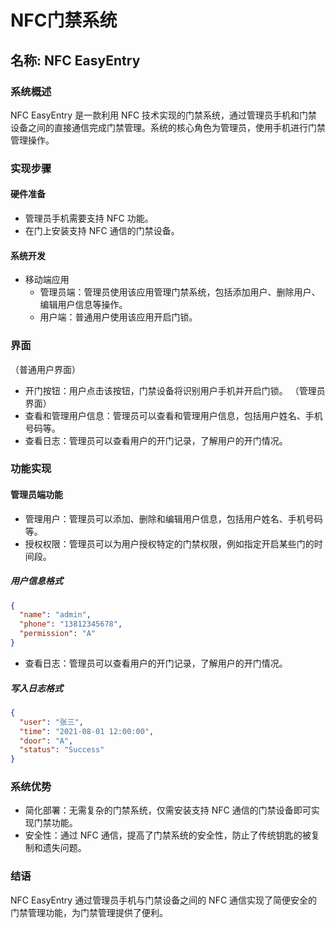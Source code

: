 # NFC门禁系统

## 名称: NFC EasyEntry

### 系统概述
NFC EasyEntry 是一款利用 NFC 技术实现的门禁系统，通过管理员手机和门禁设备之间的直接通信完成门禁管理。系统的核心角色为管理员，使用手机进行门禁管理操作。

### 实现步骤
#### 硬件准备
- 管理员手机需要支持 NFC 功能。
- 在门上安装支持 NFC 通信的门禁设备。

#### 系统开发
- 移动端应用
  - 管理员端：管理员使用该应用管理门禁系统，包括添加用户、删除用户、编辑用户信息等操作。
  - 用户端：普通用户使用该应用开启门锁。

### 界面
（普通用户界面）
- 开门按钮：用户点击该按钮，门禁设备将识别用户手机并开启门锁。
（管理员界面）
- 查看和管理用户信息：管理员可以查看和管理用户信息，包括用户姓名、手机号码等。
- 查看日志：管理员可以查看用户的开门记录，了解用户的开门情况。

### 功能实现
#### 管理员端功能
- 管理用户：管理员可以添加、删除和编辑用户信息，包括用户姓名、手机号码等。
- 授权权限：管理员可以为用户授权特定的门禁权限，例如指定开启某些门的时间段。
##### 用户信息格式
```json
{
  "name": "admin",
  "phone": "13812345678",
  "permission": "A"
}
```
- 查看日志：管理员可以查看用户的开门记录，了解用户的开门情况。

##### 写入日志格式
```json
{
  "user": "张三",
  "time": "2021-08-01 12:00:00",
  "door": "A",
  "status": "Success"
}
```

### 系统优势
- 简化部署：无需复杂的门禁系统，仅需安装支持 NFC 通信的门禁设备即可实现门禁功能。
- 安全性：通过 NFC 通信，提高了门禁系统的安全性，防止了传统钥匙的被复制和遗失问题。

### 结语
NFC EasyEntry 通过管理员手机与门禁设备之间的 NFC 通信实现了简便安全的门禁管理功能，为门禁管理提供了便利。





